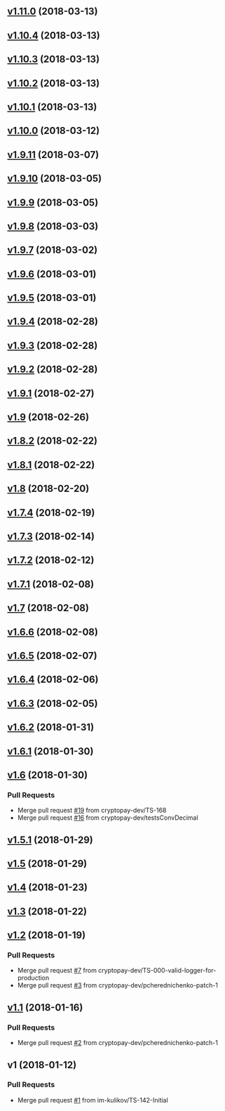 
<a name="v1.11.0"></a>
## [v1.11.0](https://github.com/cryptopay-dev/yaga/compare/v1.10.4...v1.11.0) (2018-03-13)

<a name="v1.10.4"></a>
## [v1.10.4](https://github.com/cryptopay-dev/yaga/compare/v1.10.3...v1.10.4) (2018-03-13)


<a name="v1.10.3"></a>
## [v1.10.3](https://github.com/cryptopay-dev/yaga/compare/v1.10.2...v1.10.3) (2018-03-13)


<a name="v1.10.2"></a>
## [v1.10.2](https://github.com/cryptopay-dev/yaga/compare/v1.10.1...v1.10.2) (2018-03-13)


<a name="v1.10.1"></a>
## [v1.10.1](https://github.com/cryptopay-dev/yaga/compare/v1.10.0...v1.10.1) (2018-03-13)


<a name="v1.10.0"></a>
## [v1.10.0](https://github.com/cryptopay-dev/yaga/compare/v1.9.11...v1.10.0) (2018-03-12)


<a name="v1.9.11"></a>
## [v1.9.11](https://github.com/cryptopay-dev/yaga/compare/v1.9.10...v1.9.11) (2018-03-07)


<a name="v1.9.10"></a>
## [v1.9.10](https://github.com/cryptopay-dev/yaga/compare/v1.9.9...v1.9.10) (2018-03-05)


<a name="v1.9.9"></a>
## [v1.9.9](https://github.com/cryptopay-dev/yaga/compare/v1.9.8...v1.9.9) (2018-03-05)


<a name="v1.9.8"></a>
## [v1.9.8](https://github.com/cryptopay-dev/yaga/compare/v1.9.7...v1.9.8) (2018-03-03)


<a name="v1.9.7"></a>
## [v1.9.7](https://github.com/cryptopay-dev/yaga/compare/v1.9.6...v1.9.7) (2018-03-02)


<a name="v1.9.6"></a>
## [v1.9.6](https://github.com/cryptopay-dev/yaga/compare/v1.9.5...v1.9.6) (2018-03-01)


<a name="v1.9.5"></a>
## [v1.9.5](https://github.com/cryptopay-dev/yaga/compare/v1.9.4...v1.9.5) (2018-03-01)


<a name="v1.9.4"></a>
## [v1.9.4](https://github.com/cryptopay-dev/yaga/compare/v1.9.3...v1.9.4) (2018-02-28)


<a name="v1.9.3"></a>
## [v1.9.3](https://github.com/cryptopay-dev/yaga/compare/v1.9.2...v1.9.3) (2018-02-28)


<a name="v1.9.2"></a>
## [v1.9.2](https://github.com/cryptopay-dev/yaga/compare/v1.9.1...v1.9.2) (2018-02-28)


<a name="v1.9.1"></a>
## [v1.9.1](https://github.com/cryptopay-dev/yaga/compare/v1.9...v1.9.1) (2018-02-27)


<a name="v1.9"></a>
## [v1.9](https://github.com/cryptopay-dev/yaga/compare/v1.8.2...v1.9) (2018-02-26)


<a name="v1.8.2"></a>
## [v1.8.2](https://github.com/cryptopay-dev/yaga/compare/v1.8.1...v1.8.2) (2018-02-22)


<a name="v1.8.1"></a>
## [v1.8.1](https://github.com/cryptopay-dev/yaga/compare/v1.8...v1.8.1) (2018-02-22)


<a name="v1.8"></a>
## [v1.8](https://github.com/cryptopay-dev/yaga/compare/v1.7.4...v1.8) (2018-02-20)


<a name="v1.7.4"></a>
## [v1.7.4](https://github.com/cryptopay-dev/yaga/compare/v1.7.3...v1.7.4) (2018-02-19)


<a name="v1.7.3"></a>
## [v1.7.3](https://github.com/cryptopay-dev/yaga/compare/v1.7.2...v1.7.3) (2018-02-14)


<a name="v1.7.2"></a>
## [v1.7.2](https://github.com/cryptopay-dev/yaga/compare/v1.7.1...v1.7.2) (2018-02-12)


<a name="v1.7.1"></a>
## [v1.7.1](https://github.com/cryptopay-dev/yaga/compare/v1.7...v1.7.1) (2018-02-08)


<a name="v1.7"></a>
## [v1.7](https://github.com/cryptopay-dev/yaga/compare/v1.6.6...v1.7) (2018-02-08)


<a name="v1.6.6"></a>
## [v1.6.6](https://github.com/cryptopay-dev/yaga/compare/v1.6.5...v1.6.6) (2018-02-08)


<a name="v1.6.5"></a>
## [v1.6.5](https://github.com/cryptopay-dev/yaga/compare/v1.6.4...v1.6.5) (2018-02-07)


<a name="v1.6.4"></a>
## [v1.6.4](https://github.com/cryptopay-dev/yaga/compare/v1.6.3...v1.6.4) (2018-02-06)


<a name="v1.6.3"></a>
## [v1.6.3](https://github.com/cryptopay-dev/yaga/compare/v1.6.2...v1.6.3) (2018-02-05)


<a name="v1.6.2"></a>
## [v1.6.2](https://github.com/cryptopay-dev/yaga/compare/v1.6.1...v1.6.2) (2018-01-31)


<a name="v1.6.1"></a>
## [v1.6.1](https://github.com/cryptopay-dev/yaga/compare/v1.6...v1.6.1) (2018-01-30)


<a name="v1.6"></a>
## [v1.6](https://github.com/cryptopay-dev/yaga/compare/v1.5.1...v1.6) (2018-01-30)

### Pull Requests

* Merge pull request [#19](https://github.com/cryptopay-dev/yaga/issues/19) from cryptopay-dev/TS-168
* Merge pull request [#16](https://github.com/cryptopay-dev/yaga/issues/16) from cryptopay-dev/testsConvDecimal


<a name="v1.5.1"></a>
## [v1.5.1](https://github.com/cryptopay-dev/yaga/compare/v1.5...v1.5.1) (2018-01-29)


<a name="v1.5"></a>
## [v1.5](https://github.com/cryptopay-dev/yaga/compare/v1.4...v1.5) (2018-01-29)


<a name="v1.4"></a>
## [v1.4](https://github.com/cryptopay-dev/yaga/compare/v1.3...v1.4) (2018-01-23)


<a name="v1.3"></a>
## [v1.3](https://github.com/cryptopay-dev/yaga/compare/v1.2...v1.3) (2018-01-22)


<a name="v1.2"></a>
## [v1.2](https://github.com/cryptopay-dev/yaga/compare/v1.1...v1.2) (2018-01-19)

### Pull Requests

* Merge pull request [#7](https://github.com/cryptopay-dev/yaga/issues/7) from cryptopay-dev/TS-000-valid-logger-for-production
* Merge pull request [#3](https://github.com/cryptopay-dev/yaga/issues/3) from cryptopay-dev/pcherednichenko-patch-1


<a name="v1.1"></a>
## [v1.1](https://github.com/cryptopay-dev/yaga/compare/v1...v1.1) (2018-01-16)

### Pull Requests

* Merge pull request [#2](https://github.com/cryptopay-dev/yaga/issues/2) from cryptopay-dev/pcherednichenko-patch-1


<a name="v1"></a>
## v1 (2018-01-12)

### Pull Requests

* Merge pull request [#1](https://github.com/cryptopay-dev/yaga/issues/1) from im-kulikov/TS-142-Initial

